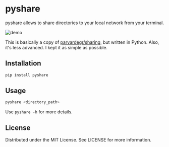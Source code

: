 # pyshare

pyshare allows to share directories to your local network from your terminal.

![demo](https://user-images.githubusercontent.com/50829834/205405582-8da824e4-2bac-4b02-ba4c-965d3d3e8fed.png)

This is basically a copy of [parvardegr/sharing](https://github.com/parvardegr/sharing), but written in Python. Also, it's less advanced. I kept it as simple as possible.

## Installation

```sh
pip install pyshare
```

## Usage

```sh
pyshare <directory_path>
```

Use `pyshare -h` for more details.

## License

Distributed under the MIT License. See LICENSE for more information.
